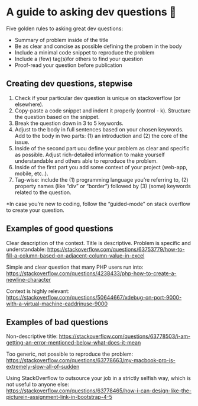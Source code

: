 # A guide to asking dev questions :information_desk_person:
Five golden rules to asking great dev questions:

 * Summary of problem inside of the title  <br/>
 * Be as clear and concise as possible defining the probem in the body  <br/>
 * Include a minimal code snippet to reproduce the problem  <br/>
 * Include a (few) tag(s)for others to find your question  <br/>
 * Proof-read your question before publication  <br/>

## Creating dev questions, stepwise

1. Check if your particular dev question is unique on stackoverflow (or elsewhere).
2. Copy-paste a code snippet and indent it properly (control - k). Structure the question based on the snippet.
3. Break the question down in 3 to 5 keywords.
3. Adjust to the body in full sentences based on your chosen keywords. Add to the body in two parts: (1) an introduction and (2) the core of the issue. 
4. Inside of the second part uou define your problem as clear and specific as possible. Adjust rich-detailed information to make yourself understandable and others able to reproduce the problem.
5. Inside of the first part you add some context of your project (web-app, mobile, etc..).
6. Tag-wise: include the (1) programming language you’re referring to,  (2) property names (like “div” or “border”) followed by (3) (some) keywords related to the question.

*In case you’re new to coding, follow the “guided-mode” on stack overflow to create your question. 

## Examples of good questions

Clear description of the context. Title is descriptive. Problem is specific and understandable: https://stackoverflow.com/questions/63753779/how-to-fill-a-column-based-on-adjacent-column-value-in-excel

Simple and clear question that many PHP users run into: https://stackoverflow.com/questions/4238433/php-how-to-create-a-newline-character

Context is highly relevant: https://stackoverflow.com/questions/50644667/xdebug-on-port-9000-with-a-virtual-machine-eaddrinuse-9000

## Examples of bad questions

Non-descriptive title: https://stackoverflow.com/questions/63778503/i-am-getting-an-error-mentioned-below-what-does-it-mean

Too generic, not possible to reproduce the problem: https://stackoverflow.com/questions/63778663/my-macbook-pro-is-extremely-slow-all-of-sudden

Using StackOverflow to outsource your job in a strictly selfish way, which is not useful to anyone else: https://stackoverflow.com/questions/63778465/how-i-can-design-like-the-picturein-assignment-link-in-bootstrap-4-5

